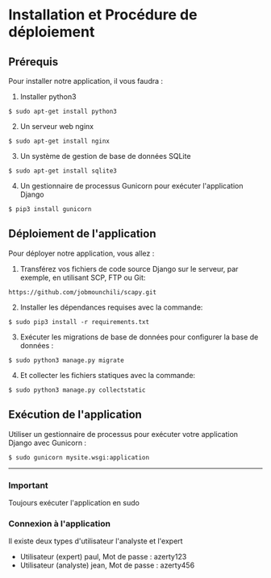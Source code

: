 # Installation et Procédure de déploiement

## Prérequis
Pour installer notre application, il vous faudra :
1. Installer python3
```
$ sudo apt-get install python3
```
2. Un serveur web nginx
```
$ sudo apt-get install nginx
```
3. Un système de gestion de base de données SQLite
```
$ sudo apt-get install sqlite3
```
4. Un gestionnaire de processus Gunicorn pour exécuter l'application Django
```
$ pip3 install gunicorn
```

## Déploiement de l'application
Pour déployer notre application, vous allez :
1. Transférez vos fichiers de code source Django sur le serveur, par exemple, en utilisant SCP, FTP ou Git:
```
https://github.com/jobmounchili/scapy.git
```
2. Installer les dépendances requises avec la commande:
```
$ sudo pip3 install -r requirements.txt
```
3. Exécuter les migrations de base de données pour configurer la base de données :
```
$ sudo python3 manage.py migrate
```
4. Et collecter les fichiers statiques avec la commande:
```
$ sudo python3 manage.py collectstatic
```

## Exécution de l'application
Utiliser un gestionnaire de processus pour exécuter votre application Django avec Gunicorn : 
```
$ sudo gunicorn mysite.wsgi:application
```
***
### Important
Toujours exécuter l'application en sudo

### Connexion à l'application
Il existe deux types d'utilisateur l'analyste et l'expert
* Utilisateur (expert) paul, Mot de passe : azerty123
* Utilisateur (analyste) jean, Mot de passe : azerty456
